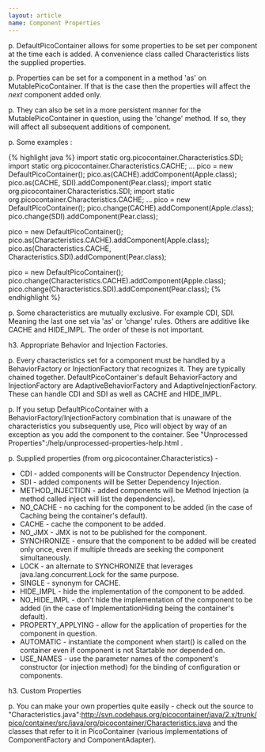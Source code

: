 ```yaml
---
layout: article
name: Component Properties
---
```


p. DefaultPicoContainer allows for some properties to be set per component at the time each is added. A convenience class called Characteristics lists the supplied properties.

p. Properties can be set for a component in a method 'as' on MutablePicoContainer. If that is the case then the properties will affect the *next* component added only.

p. They can also be set in a more persistent manner for the MutablePicoContainer in question, using the 'change' method. If so, they will affect all subsequent additions of component.

p. Some examples :

{% highlight java %}
import static org.picocontainer.Characteristics.SDI;
import static org.picocontainer.Characteristics.CACHE;
...
pico = new DefaultPicoContainer();
pico.as(CACHE).addComponent(Apple.class);
pico.as(CACHE, SDI).addComponent(Pear.class);
import static org.picocontainer.Characteristics.SDI;
import static org.picocontainer.Characteristics.CACHE;
...
pico = new DefaultPicoContainer();
pico.change(CACHE).addComponent(Apple.class);
pico.change(SDI).addComponent(Pear.class);

pico = new DefaultPicoContainer();
pico.as(Characteristics.CACHE).addComponent(Apple.class);
pico.as(Characteristics.CACHE, Characteristics.SDI).addComponent(Pear.class);

pico = new DefaultPicoContainer();
pico.change(Characteristics.CACHE).addComponent(Apple.class);
pico.change(Characteristics.SDI).addComponent(Pear.class);
{% endhighlight %}

p. Some characteristics are mutually exclusive. For example CDI, SDI. Meaning the last one set via 'as' or 'change' rules. Others are additive like CACHE and HIDE_IMPL. The order of these is not important.

h3. Appropriate Behavior and Injection Factories.

p. Every characteristics set for a component must be handled by a BehaviorFactory or InjectionFactory that recognizes it. They are typically chained together. DefaultPicoContainer's default BehaviorFactory and InjectionFactory are AdaptiveBehaviorFactory and AdaptiveInjectionFactory. These can handle CDI and SDI as well as CACHE and HIDE_IMPL.

p. If you setup DefaultPicoContainer with a BehaviorFactory/InjectionFactory combination that is unaware of the characteristics you subsequently use, Pico will object by way of an exception as you add the component to the container. See "Unprocessed Properties":/help/unprocessed-properties-help.html .

p. Supplied properties (from org.picocontainer.Characteristics) -

* CDI - added components will be Constructor Dependency Injection.
* SDI - added components will be Setter Dependency Injection.
* METHOD_INJECTION - added components will be Method Injection (a method called inject will list the dependencies).
* NO_CACHE - no caching for the component to be added (in the case of Caching being the container's default).
* CACHE - cache the component to be added.
* NO_JMX - JMX is not to be published for the component.
* SYNCHRONIZE - ensure that the component to be added will be created only once, even if multiple threads are seeking the component simultaneously.
* LOCK - an alternate to SYNCHRONIZE that leverages java.lang.concurrent.Lock for the same purpose.
* SINGLE - synonym for CACHE.
* HIDE_IMPL - hide the implementation of the component to be added.
* NO_HIDE_IMPL - don't hide the implementation of the component to be added (in the case of ImplementationHiding being the container's default).
* PROPERTY_APPLYING - allow for the application of properties for the component in question.
* AUTOMATIC - instantiate the component when start() is called on the container even if component is not Startable nor depended on.
* USE_NAMES - use the parameter names of the component's constructor (or injection method) for the binding of configuration or components.

h3. Custom Properties

p. You can make your own properties quite easily - check out the source to "Characteristics.java":http://svn.codehaus.org/picocontainer/java/2.x/trunk/pico/container/src/java/org/picocontainer/Characteristics.java and the classes that refer to it in PicoContainer (various implementations of ComponentFactory and ComponentAdapter).

